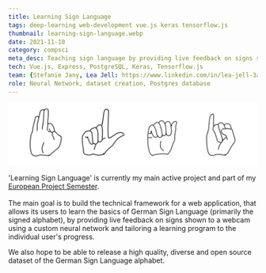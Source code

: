 ```yaml
---
title: Learning Sign Language
tags: deep-learning web-development vue.js keras tensorflow.js
thumbnail: learning-sign-language.webp
date: 2021-11-10
category: compsci
meta_desc: Teaching sign language by providing live feedback on signs shown to a webcam
tech: Vue.js, Express, PostgreSQL, Keras, Tensorflow.js
team: {Stefanie Jany, Lea Jell: https://www.linkedin.com/in/lea-jell-3a3b681b5/?originalSubdomain=de, Eva Kunzmann, Anja Krendliner, Martin Kohnle: https://github.com/kohnmart, Kieu Pham}
role: Neural Network, dataset creation, Postgres database
---
```


![A drawing of the German Sign Language signs for the letters f, l, a and i](../assets/images/learning-sign-language/flai.webp)

'Learning Sign Language' is currently my main active project and part of my [European Project Semester](http://www.europeanprojectsemester.eu/).
<br></br>
The main goal is to build the technical framework for a web application, that allows its users to learn the basics of German Sign Language (primarily the signed alphabet),
by providing live feedback on signs shown to a webcam using a custom neural network and tailoring a learning program to the individual user's progress.

We also hope to be able to release a high quality, diverse and open source dataset of the German Sign Language alphabet.
